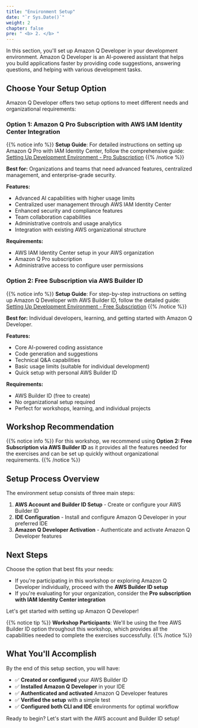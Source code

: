 ```yaml
---
title: "Environment Setup"
date: "`r Sys.Date()`"
weight: 2
chapter: false
pre: " <b> 2. </b> "
---
```


In this section, you'll set up Amazon Q Developer in your development environment. Amazon Q Developer is an AI-powered assistant that helps you build applications faster by providing code suggestions, answering questions, and helping with various development tasks.

## Choose Your Setup Option

Amazon Q Developer offers two setup options to meet different needs and organizational requirements:

### Option 1: Amazon Q Pro Subscription with AWS IAM Identity Center Integration

{{% notice info %}}
**Setup Guide**: For detailed instructions on setting up Amazon Q Pro with IAM Identity Center, follow the comprehensive guide: [Setting Up Development Environment - Pro Subscription](https://aws-fcj-amazonq-workshop.github.io/Amazon-Q-Series/Getting-Started-with-AmazonQ-Developer/3-setting-up-dev-environment/3.3-setting-up-credentials/)
{{% /notice %}}

**Best for:** Organizations and teams that need advanced features, centralized management, and enterprise-grade security.

**Features:**

- Advanced AI capabilities with higher usage limits
- Centralized user management through AWS IAM Identity Center
- Enhanced security and compliance features
- Team collaboration capabilities
- Administrative controls and usage analytics
- Integration with existing AWS organizational structure

**Requirements:**

- AWS IAM Identity Center setup in your AWS organization
- Amazon Q Pro subscription
- Administrative access to configure user permissions

### Option 2: Free Subscription via AWS Builder ID

{{% notice info %}}
**Setup Guide**: For step-by-step instructions on setting up Amazon Q Developer with AWS Builder ID, follow the detailed guide: [Setting Up Development Environment - Free Subscription](https://aws-fcj-amazonq-workshop.github.io/Amazon-Q-Series/Getting-Started-with-AmazonQ-Developer/3-setting-up-dev-environment/3.3-setting-up-credentials/)
{{% /notice %}}

**Best for:** Individual developers, learning, and getting started with Amazon Q Developer.

**Features:**

- Core AI-powered coding assistance
- Code generation and suggestions
- Technical Q&A capabilities
- Basic usage limits (suitable for individual development)
- Quick setup with personal AWS Builder ID

**Requirements:**

- AWS Builder ID (free to create)
- No organizational setup required
- Perfect for workshops, learning, and individual projects

## Workshop Recommendation

{{% notice info %}}
For this workshop, we recommend using **Option 2: Free Subscription via AWS Builder ID** as it provides all the features needed for the exercises and can be set up quickly without organizational requirements.
{{% /notice %}}

## Setup Process Overview

The environment setup consists of three main steps:

1. **AWS Account and Builder ID Setup** - Create or configure your AWS Builder ID
2. **IDE Configuration** - Install and configure Amazon Q Developer in your preferred IDE
3. **Amazon Q Developer Activation** - Authenticate and activate Amazon Q Developer features

## Next Steps

Choose the option that best fits your needs:

- If you're participating in this workshop or exploring Amazon Q Developer individually, proceed with the **AWS Builder ID setup**
- If you're evaluating for your organization, consider the **Pro subscription with IAM Identity Center integration**

Let's get started with setting up Amazon Q Developer!

{{% notice tip %}}
**Workshop Participants**: We'll be using the free AWS Builder ID option throughout this workshop, which provides all the capabilities needed to complete the exercises successfully.
{{% /notice %}}

## What You'll Accomplish

By the end of this setup section, you will have:

- ✅ **Created or configured** your AWS Builder ID
- ✅ **Installed Amazon Q Developer** in your IDE
- ✅ **Authenticated and activated** Amazon Q Developer features
- ✅ **Verified the setup** with a simple test
- ✅ **Configured both CLI and IDE** environments for optimal workflow

Ready to begin? Let's start with the AWS account and Builder ID setup!
